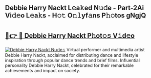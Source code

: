 ## Debbie Harry Nackt L𝚎a𝚔ed N𝚞𝚍e - Part-2Ai Vi𝚍𝚎o L𝚎a𝚔s - H𝚘𝚝 O𝚗𝚕yf𝚊ns P𝚑𝚘tos gNgjQ

# <h2><a href="http://kf2s29i.oniu.top/?m=Debbie+Harry+Nackt">🔗👉 🔴 Debbie Harry Nackt P𝚑ot𝚘𝚜 V𝚒d𝚎o</a></h2>

[![Debbie Harry Nackt Nu𝚍e𝚜](https://i.imgur.com/0qMVB7G.gif)](http://kf2s29i.oniu.top/?m=Debbie+Harry+Nackt)
Virtual performer and multimedia artist Debbie Harry Nackt, acclaimed for distributing dance and lifestyle inspiration through popular dance trends and brief films. Influential personality Debbie Harry Nackt, celebrated for their remarkable achievements and impact on society.  
